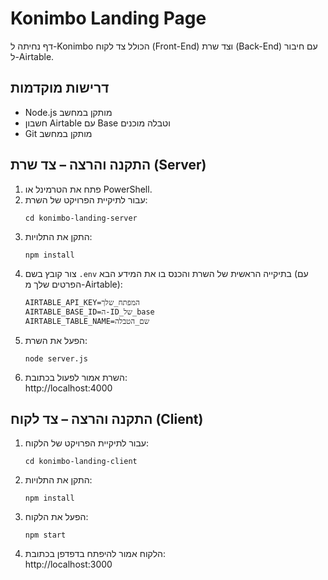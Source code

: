 # Konimbo Landing Page

דף נחיתה ל-Konimbo הכולל צד לקוח (Front-End) וצד שרת (Back-End) עם חיבור ל-Airtable.

## דרישות מוקדמות
- Node.js מותקן במחשב
- חשבון Airtable עם Base וטבלה מוכנים
- Git מותקן במחשב

## התקנה והרצה – צד שרת (Server)
1. פתח את הטרמינל או PowerShell.
2. עבור לתיקיית הפרויקט של השרת:
   ```
   cd konimbo-landing-server
   ```
3. התקן את התלויות:
   ```
   npm install
   ```
4. צור קובץ בשם `.env` בתיקייה הראשית של השרת והכנס בו את המידע הבא (עם הפרטים שלך מ-Airtable):
   ```
   AIRTABLE_API_KEY=המפתח_שלך
   AIRTABLE_BASE_ID=ה-ID_של_base
   AIRTABLE_TABLE_NAME=שם_הטבלה
   ```
5. הפעל את השרת:
   ```
   node server.js
   ```
6. השרת אמור לפעול בכתובת:  
   http://localhost:4000

## התקנה והרצה – צד לקוח (Client)
1. עבור לתיקיית הפרויקט של הלקוח:
   ```
   cd konimbo-landing-client
   ```
2. התקן את התלויות:
   ```
   npm install
   ```
3. הפעל את הלקוח:
   ```
   npm start
   ```
4. הלקוח אמור להיפתח בדפדפן בכתובת:  
   http://localhost:3000
